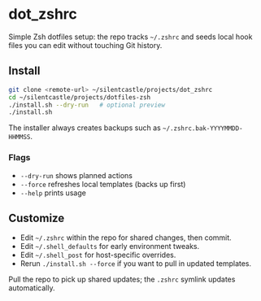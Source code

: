 # dot_zshrc

Simple Zsh dotfiles setup: the repo tracks `~/.zshrc` and seeds local hook files you can edit without touching Git history.

## Install

```bash
git clone <remote-url> ~/silentcastle/projects/dot_zshrc
cd ~/silentcastle/projects/dotfiles-zsh
./install.sh --dry-run   # optional preview
./install.sh
```

The installer always creates backups such as `~/.zshrc.bak-YYYYMMDD-HHMMSS`.

### Flags

- `--dry-run` shows planned actions
- `--force` refreshes local templates (backs up first)
- `--help` prints usage

## Customize

- Edit `~/.zshrc` within the repo for shared changes, then commit.
- Edit `~/.shell_defaults` for early environment tweaks.
- Edit `~/.shell_post` for host-specific overrides.
- Rerun `./install.sh --force` if you want to pull in updated templates.

Pull the repo to pick up shared updates; the `.zshrc` symlink updates automatically.
